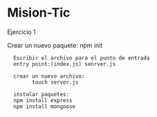 # Mision-Tic
Ejercicio 1

Crear un nuevo paquete:
      npm init

      Escribir el archivo para el punto de entrada
      entry point:(index.js) senrver.js

      crear un nuevo archivo:
            touch server.js

      instalar paquetes:
      npm install express
      npm install mongoose
